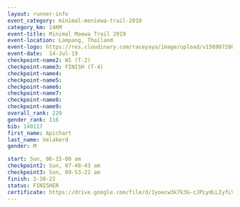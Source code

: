 ```yaml
---
layout: runner-info 
event_category: minimal-meniewa-trail-2019 
category_km: 14KM 
event-title: Minimal Maewa Trail 2019 
event-location: Lampang, Thailand 
event-logo: https://res.cloudinary.com/raceyaya/image/upload/v1569072805/logo/minimal-trail_ktnvsp.jpg 
event-date:  14-Jul-19 
checkpoint-name2: W1 (T-2) 
checkpoint-name3: FINISH (T-4) 
checkpoint-name4: 
checkpoint-name5: 
checkpoint-name6: 
checkpoint-name7: 
checkpoint-name8: 
checkpoint-name9: 
overall_rank: 229
gender_rank: 116
bib: 140117
first_name: Apichart
last_name: Velakerd
gender: M

start: Sun, 06-15-00 am
checkpoint2: Sun, 07-48-43 am
checkpoint3: Sun, 09-53-22 am
finish: 3-38-22
status: FINISHER
certificate: https://drive.google.com/file/d/1yoecw3k7k3G-cJPLydLLIyfLVVz5Epb6/view?usp=sharing
---
```

